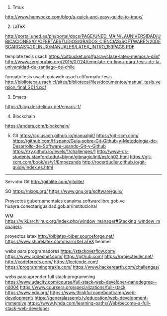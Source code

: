 1) Tmux

http://www.hamvocke.com/blog/a-quick-and-easy-guide-to-tmux/

2) LaTeX

http://portal.uned.es/pls/portal/docs/PAGE/UNED_MAIN/LAUNIVERSIDAD/UBICACIONES/01/OFERTAESTUDIOS/GRADOS_CIENCIAS/SOFTWARE%20DESCARGAS%20LINUX/MANUALES/LATEX_INTRO_153PAGS.PDF

template tesis usach
https://bitbucket.org/fgaray/clase-latex-memoria-diinf
http://www.zergiorubio.org/2015/07/24/template-en-linea-para-tesis-de-la-universidad-de-santiago-de-chile

formato tesis usach
guiaweb.usach.cl/formato-tesis
http://biblioteca.usach.cl/sites/biblioteca/files/documentos/manual_tesis_version_final_2014.pdf

3) Emacs

https://blog.desdelinux.net/emacs-1/

4) Blockchain

https://anders.com/blockchain/

5) Git
https://cglusach.github.io/manualgit/
https://git-scm.com/
https://github.com/Hispano/Guia-sobre-Git-Github-y-Metodologia-de-Desarrollo-de-Software-usando-Git-y-Github
https://try.github.io/levels/1/challenges/1
http://www-cs-students.stanford.edu/~blynn/gitmagic/intl/es/ch02.html
https://git-scm.com/book/es/v1/Empezando
http://rogerdudler.github.io/git-guide/index.es.html


---------------
Servidor Git
http://gitolite.com/gitolite/


SO
https://nixos.org/
https://www.gnu.org/software/guix/

Proyectos gubernamentales
canaima.softwarelibre.gob.ve
huayra.conectarigualdad.gob.ar/institucional

WM
https://wiki.archlinux.org/index.php/window_manager#Stacking_window_managers

proyectos latex
http://biblatex-biber.sourceforge.net/
https://www.sharelatex.com/learn/XeLaTeX
beamer

webs para programadores
https://stackoverflow.com/
https://www.codechef.com/
https://github.com/
https://projecteuler.net/
http://codeforces.com/
https://leetcode.com/
https://programmingpraxis.com/
https://www.hackerearth.com/challenges/

webs para aprender full stack programming
https://www.udacity.com/course/full-stack-web-developer-nanodegree--nd004
https://www.coursera.org/specializations/full-stack
https://www.edx.org/
https://www.thinkful.com/bootcamp/web-development/
https://generalassemb.ly/education/web-development-immersive
https://www.lynda.com/learning-paths/Web/become-a-full-stack-web-developer